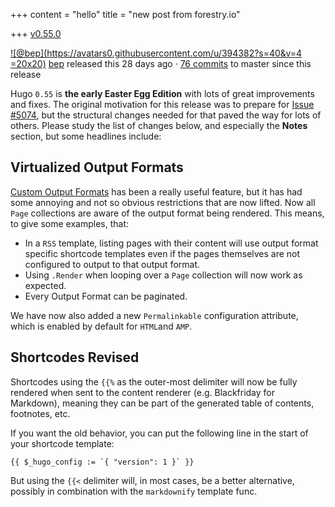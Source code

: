 +++
content = "hello"
title = "new post from forestry.io"

+++
[v0.55.0](https://github.com/gohugoio/hugo/releases/tag/v0.55.0)

[![@bep](https://avatars0.githubusercontent.com/u/394382?s=40&v=4 =20x20)](https://github.com/bep) [bep](https://github.com/bep) released this 28 days ago · [76 commits](https://github.com/gohugoio/hugo/compare/v0.55.0...master) to master since this release

Hugo `0.55` is **the early Easter Egg Edition** with lots of great improvements and fixes. The original motivation for this release was to prepare for [Issue #5074](https://github.com/gohugoio/hugo/issues/5074), but the structural changes needed for that paved the way for lots of others. Please study the list of changes below, and especially the **Notes** section, but some headlines include:

## Virtualized Output Formats

[Custom Output Formats](https://gohugo.io/templates/output-formats) has been a really useful feature, but it has had some annoying and not so obvious restrictions that are now lifted. Now all `Page` collections are aware of the output format being rendered. This means, to give some examples, that:

* In a `RSS` template, listing pages with their content will use output format specific shortcode templates even if the pages themselves are not configured to output to that output format.
* Using `.Render` when looping over a `Page` collection will now work as expected.
* Every Output Format can be paginated.

We have now also added a new `Permalinkable` configuration attribute, which is enabled by default for `HTML`and `AMP`.

## Shortcodes Revised

Shortcodes using the `{{%` as the outer-most delimiter will now be fully rendered when sent to the content renderer (e.g. Blackfriday for Markdown), meaning they can be part of the generated table of contents, footnotes, etc.

If you want the old behavior, you can put the following line in the start of your shortcode template:

    {{ $_hugo_config := `{ "version": 1 }` }}
    

But using the `{{<` delimiter will, in most cases, be a better alternative, possibly in combination with the `markdownify` template func.